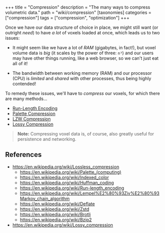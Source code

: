 +++
title = "Compression"
description = "The many ways to compress volumetric data."
path = "wiki/compression"
[taxonomies]
categories = ["compression"]
tags = ["compression", "optimization"]
+++

Once we have our data structure of choice in place, we might still want (or outright *need*) to have *a lot* of voxels loaded at once, which leads us to two issues:

- It might seem like we have a lot of <dfn title="fast volatile computer working memory">RAM</dfn> (gigabytes, in fact!), but voxel volume data is *big* (it scales by the power of three: `n³`) and our users may have other things running, like a web browser, so we can't just eat all of it!

- The bandwidth between working memory (RAM) and our processor (CPU) is *limited* and *shared* with other processes, thus being highly contended!

To remedy these issues, we'll have to *compress* our voxels, for which there are many methods...

- [Run-Length Encoding](/wiki/run-length-encoding)
- [Palette Compression](/wiki/palette-compression)
- [LZW Compression](/wiki/lzw-compression)
- [Lossy Compression](/wiki/lossy-compression)

> **Note:** Compressing voxel data is, of course, also greatly useful for persistence and networking.

## References

- <https://en.wikipedia.org/wiki/Lossless_compression>
  - <https://en.wikipedia.org/wiki/Palette_(computing)>
  - <https://en.wikipedia.org/wiki/Indexed_color>
  - <https://en.wikipedia.org/wiki/Huffman_coding>
  - <https://en.wikipedia.org/wiki/Run-length_encoding>
  - <https://en.wikipedia.org/wiki/Lempel%E2%80%93Ziv%E2%80%93Markov_chain_algorithm>
  - <https://en.wikipedia.org/wiki/Deflate>
  - <https://en.wikipedia.org/wiki/Zstd>
  - <https://en.wikipedia.org/wiki/Brotli>
  - <https://en.wikipedia.org/wiki/Bzip2>
- <https://en.wikipedia.org/wiki/Lossy_compression>
